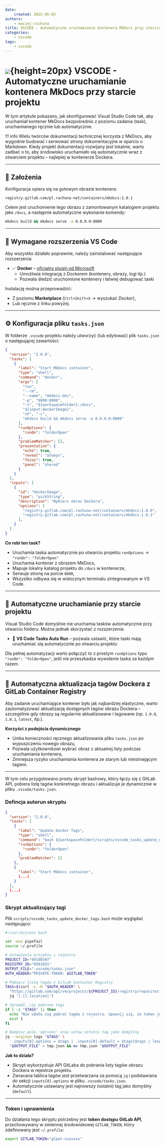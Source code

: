 ```yaml
---
date:
    created: 2025-05-03
authors:
    - maciej-rachuna
title: VSCODE - Automatyczne uruchamianie kontenera MkDocs przy starcie projektu
categories:
    - vscode
tags:
    - vscode
---
```


# ![](https://gitlab.com/pl.rachuna-net/infrastructure/terraform/modules/gitlab-project/-/raw/main/images/container.png){height=20px} VSCODE - Automatyczne uruchamianie kontenera MkDocs przy starcie projektu

W tym artykule pokazano, jak skonfigurować Visual Studio Code tak, aby uruchamiał kontener MkDocs bezpośrednio z poziomu zadania (task), uruchamianego ręcznie lub automatycznie.

!!! info
    Wielu twórców dokumentacji technicznej korzysta z MkDocs, aby wygodnie budować i serwować strony dokumentacyjne w oparciu o Markdown. Kiedy projekt dokumentacji rozwijany jest lokalnie, warto zadbać o to, aby środowisko uruchamiało się automatycznie wraz z otwarciem projektu – najlepiej w kontenerze Dockera.

<!-- more -->
---
## 🎯 Założenia

Konfiguracja opiera się na gotowym obrazie kontenera:
```
registry.gitlab.com/pl.rachuna-net/containers/mkdocs:1.0.1
```

Celem jest uruchomienie tego obrazu z zamontowanym katalogiem projektu jako `/docs`, a następnie automatyczne wykonanie komendy:
```bash
mkdocs build && mkdocs serve -a 0.0.0.0:8000
```

---
## 🧩 Wymagane rozszerzenia VS Code

Aby wszystko działało poprawnie, należy zainstalować następujące rozszerzenia:

- ✅ **Docker** – [oficjalny plugin od Microsoft](https://marketplace.visualstudio.com/items?itemName=ms-azuretools.vscode-docker)
  - Umożliwia integrację z Dockerem (kontenery, obrazy, logi itp.)
  - Pozwala śledzić uruchomione kontenery i łatwiej debugować taski

Instalację można przeprowadzić:
- Z poziomu **Marketplace** (`Ctrl+Shift+X` → wyszukać *Docker*),
- Lub ręcznie z linku powyżej.

---

## ⚙️ Konfiguracja pliku `tasks.json`

W folderze `.vscode` projektu należy utworzyć (lub edytować) plik `tasks.json` o następującej zawartości:

```json
{
  "version": "2.0.0",
  "tasks": [
    {
      "label": "Start MkDocs container",
      "type": "shell",
      "command": "docker",
      "args": [
        "run",
        "--rm",
        "--name", "mkdocs-dev",
        "-p", "8000:8000",
        "-v", "${workspaceFolder}:/docs",
        "${input:dockerImage}",
        "sh", "-c",
        "mkdocs build && mkdocs serve -a 0.0.0.0:8000"
      ],
      "runOptions": {
        "runOn": "folderOpen"
      },
      "problemMatcher": [],
      "presentation": {
        "echo": true,
        "reveal": "always",
        "focus": true,
        "panel": "shared"
      }
    }
  ],
  "inputs": [
    {
      "id": "dockerImage",
      "type": "pickString",
      "description": "Wybierz obraz Dockera",
      "options": [
        "registry.gitlab.com/pl.rachuna-net/containers/mkdocs:1.0.0",
        "registry.gitlab.com/pl.rachuna-net/containers/mkdocs:1.0.1"
      ],
    }
  ]
}


```

**Co robi ten task?**

- Uruchamia taska automatycznie po otwarciu projektu `runOptions` → `"runOn": "folderOpen"`
- Uruchamia kontener z obrazem MkDocs,
- Mapuje lokalny katalog projektu do `/docs` w kontenerze,
- Serwuje stronę na porcie `8000`,
- Wszystko odbywa się w widocznym terminalu zintegrowanym w VS Code.

---
## 🚀 Automatyczne uruchamianie przy starcie projektu

Visual Studio Code domyślnie nie uruchamia tasków automatycznie przy otwarciu folderu. Można jednak skorzystać z rozszerzenia:

- 🧩 **VS Code Tasks Auto Run** – pozwala ustawić, które taski mają uruchamiać się automatycznie po otwarciu projektu

Dla pełnej automatyzacji warto połączyć to z prostym `runOptions` typu `"runOn": "folderOpen"`, jeśli nie przeszkadza wywołanie taska za każdym razem.

---
## 🔄 Automatyczna aktualizacja tagów Dockera z GitLab Container Registry

Aby zadanie uruchamiające kontener było jak najbardziej elastyczne, warto zautomatyzować aktualizację dostępnych tagów obrazu Dockera – szczególnie gdy obrazy są regularnie aktualizowane i tagowane (np. `1.0.0`, `1.0.1`, `latest`, itp.).

**Korzyści z podejścia dynamicznego**

- Unika konieczności ręcznego aktualizowania pliku `tasks.json` po wypuszczeniu nowego obrazu,
- Pozwala użytkownikowi wybrać obraz z aktualnej listy podczas uruchamiania kontenera,
- Zmniejsza ryzyko uruchamiania kontenera ze starym lub nieistniejącym tagiem.

---

W tym celu przygotowano prosty skrypt bashowy, który łączy się z GitLab API, pobiera listę tagów konkretnego obrazu i aktualizuje je dynamicznie w pliku `.vscode/tasks.json`.

### Defincja autorun skryptu
```json
{
  "version": "2.0.0",
  "tasks": [
    {
      "label": "Update Docker Tags",
      "type": "shell",
      "command": "bash ${workspaceFolder}/scripts/vscode_tasks_update_docker_tags.bash",
      "runOptions": {
        "runOn": "folderOpen"
      },
      "problemMatcher": []
    },
    {
      "label": "Start MkDocs container",
      (...)
    }
  ],
  (...)
}
```
### Skrypt aktualizujący tagi

Plik `scripts/vscode_tasks_update_docker_tags.bash` może wyglądać następująco:

```bash
#!/usr/bin/env bash

set -euo pipefail
source ~/.profile

# Ustawienia projektu i rejestru
PROJECT_ID="69188507"
REGISTRY_ID="8581031"
OUTPUT_FILE=".vscode/tasks.json"
AUTH_HEADER="PRIVATE-TOKEN: $GITLAB_TOKEN"

# Pobierz listę tagów z GitLab Container Registry
TAGS=$(curl -s -H "$AUTH_HEADER" \
  "https://gitlab.com/api/v4/projects/${PROJECT_ID}/registry/repositories/${REGISTRY_ID}/tags" |
  jq '[.[].location]')

# Sprawdź, czy pobrano tagi
if [ -z "$TAGS" ]; then
  echo "Nie udało się pobrać tagów z rejestru. Upewnij się, że token jest poprawny i masz dostęp do projektu."
  exit 1
fi

# Nadpisz pole 'options' oraz ustaw ostatni tag jako domyślny
jq --argjson tags "$TAGS" \
  '.inputs[0].options = $tags | .inputs[0].default = $tags[$tags | length - 1]' \
  "$OUTPUT_FILE" > tmp.json && mv tmp.json "$OUTPUT_FILE"
```
**Jak to działa?**

- Skrypt wykorzystuje API GitLaba do pobrania listy tagów obrazu Dockera w rejestrze projektu.
- Zwracana tablica tagów jest przetwarzana za pomocą `jq` i podstawiana do sekcji `inputs[0].options` w pliku `.vscode/tasks.json`.
- Automatycznie ustawiany jest najnowszy (ostatni) tag jako domyślny (`default`).

---

### Token i uprawnienia

Do działania tego skryptu potrzebny jest **token dostępu GitLab API**, przechowywany w zmiennej środowiskowej `GITLAB_TOKEN`, który zdefinowany jest `~/.profile`:

```bash
export GITLAB_TOKEN="glpat-xxxxxxx"
```
